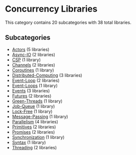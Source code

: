 # Concurrency Libraries

This category contains 20 subcategories with 38 total libraries.

## Subcategories

- [Actors](Actors.md) (5 libraries)
- [Async-IO](Async-IO.md) (2 libraries)
- [CSP](CSP.md) (1 library)
- [Channels](Channels.md) (2 libraries)
- [Coroutines](Coroutines.md) (1 library)
- [Distributed-Computing](Distributed-Computing.md) (3 libraries)
- [Event-Loop](Event-Loop.md) (2 libraries)
- [Event-Loops](Event-Loops.md) (1 library)
- [Events](Events.md) (3 libraries)
- [Futures](Futures.md) (2 libraries)
- [Green-Threads](Green-Threads.md) (1 library)
- [Job-Queue](Job-Queue.md) (1 library)
- [Lock-Free](Lock-Free.md) (1 library)
- [Message-Passing](Message-Passing.md) (1 library)
- [Parallelism](Parallelism.md) (4 libraries)
- [Primitives](Primitives.md) (2 libraries)
- [Promises](Promises.md) (2 libraries)
- [Synchronization](Synchronization.md) (1 library)
- [Syntax](Syntax.md) (1 library)
- [Threading](Threading.md) (2 libraries)
